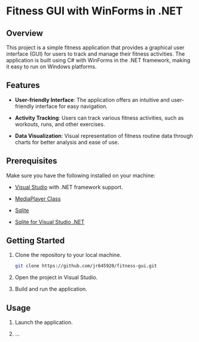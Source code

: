 # Fitness GUI with WinForms in .NET

## Overview

This project is a simple fitness application that provides a graphical user interface (GUI) for users to track and manage their fitness activities. The application is built using C# with WinForms in the .NET framework, making it easy to run on Windows platforms.

## Features

- **User-friendly Interface**: The application offers an intuitive and user-friendly interface for easy navigation.

- **Activity Tracking**: Users can track various fitness activities, such as workouts, runs, and other exercises.

- **Data Visualization**: Visual representation of fitness routine data through charts for better analysis and ease of use.


## Prerequisites

Make sure you have the following installed on your machine:

- [Visual Studio](https://visualstudio.microsoft.com/) with .NET framework support.

- [MediaPlayer Class](https://learn.microsoft.com/en-us/uwp/api/windows.media.playback.mediaplayer?view=winrt-22621)

- [Sqlite](https://www.sqlite.org/download.html)

- [Sqlite for Visual Studio .NET](https://learn.microsoft.com/en-us/dotnet/standard/data/sqlite/?tabs=netcore-cli)

## Getting Started

1. Clone the repository to your local machine.

    ```bash
    git clone https://github.com/jr645920/fitness-gui.git
    ```

2. Open the project in Visual Studio.

3. Build and run the application.

## Usage

1. Launch the application.

2. ...

